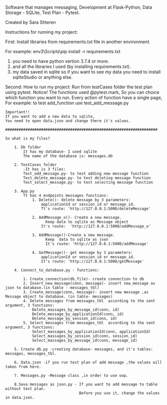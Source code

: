 Software that manages messaging, Development at Flask-Python, Data Storage - SQLite, Test Plan - Pytest.

Created by Sara Shteren

Instructions for running my project:

First:
Install libraries from requirements.txt file in another environment.

For example:
    env3\Scripts\pip install -r requirements.txt

  1. you need to have python vertion 3.7.4 or more.
  2. and all the libraries I used (by installing requirements.txt).
  3. my data saved in sqlite so
     if you want to see my data you need to install sqliteStudio or anything else.

Second:
    How to run my project:
    Run from testCases folder the test plan using pytest.
    Notice! The functions used @pytest.mark, So you can choice which function you want to run.
    Every action of function have a single page, For example: to test add_function use test_add_message.py
    
    Important!!
    If you want to add a new data to sqlite,
    You need to open data.json and change there it's values.
    
    ####################################################################
    
    So what is my files?
        
        1. Db folder
            It has my database- I used sqlite
            The name of the database is: messages.db
        
        2. TestCases folder
            -It has is 3 files:
            Test_add_message.py- to test adding new message function
            Test_delete_message.py- to test deleting message function
            Test_select_message.py- to test selecting message function
        
        3. App.py 
            Tt has 4 endpoints messages functions:
                1. Delete()- delete message by 3 parameters:
                    applicationId or session_id or message_id.
                    Tt's route: 'http://127.0.0.1:5000/deleteMessage'
                
                2. AddMessage_o()- Create a new message.
                      Keep data to sqlite as Message object
                    It's route:  'http://127.0.0.1:5000/addMessage_o'
                 
                3. AddMessage()-Create a new message.
                      Keep  data to sqlite as json
                      It's route: 'http://127.0.0.1:5000/addMessage'  
                  
                4. GetMessage()- get message by 3 parameters:
                    applicationId or session_id or message_id.
                    It's route: 'http://127.0.0.1:5000/getMessage'  
        
        4. Connect_to_database.py - functions:
            
            1. Create_connection(db_file)- create connection to db
            2. Insert_new_message(conn, message)- insert new_message as json to database.(in table - messages_tbl)
            3. Create_message(conn, message)- insert new message ,as Message object to database. (in table- messages)
            4. Delete messages from messages_tbl  according to the sent argument, 3 functions:
                Delete_massages_by_message_id(conn, id)     
                Delete_message_by_applicationId(conn, id)    
                Delete_message_by_session_id(conn, id)
            5. Select messages from messages_tbl  according to the sent argument, 3 functions:
                Select_massages_by_applicationId(conn, applicationId)
                Select_massages_by_session_id(conn, session_id)
                Select_massages_by_message_id(conn, message_id)  
                  
        5. Create db.py -creating database- messages, and it's tables: messages, messages_tbl.
       
        6. Data.json -if you run test plan of add message ,the values will taken from here.
        
        7. Messages.py -Message class ,in order to use oop.
        
        8.Sava messages as json.py - If you want to add message to table without test plan.
                                     Before you use it, change the values in data.json.
                                        
        
        
    
